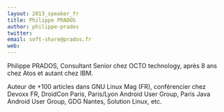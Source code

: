 ```yaml
---
layout: 2013_speaker_fr
title: Philippe PRADOS
author: philippe-prados
twitter: 
email: soft-share@prados.fr
web: 
---
```


Philippe PRADOS, Consultant Senior chez OCTO technology, après 8 ans chez Atos et autant chez IBM.

Auteur de +100 articles dans GNU Linux Mag (FR), conférencier chez Devoxx FR, DroidCon Paris, Paris/Lyon Android User Group, Paris Java Android User Group, GDG Nantes, Solution Linux, etc.